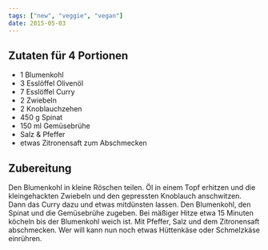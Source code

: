 ```yaml
---
tags: ["new", "veggie", "vegan"]
date: 2015-05-03
---
```


## Zutaten für 4 Portionen
- 1 Blumenkohl
- 3 Esslöffel Olivenöl
- 7 Esslöffel Curry
- 2 Zwiebeln
- 2 Knoblauchzehen
- 450 g Spinat
- 150 ml Gemüsebrühe
- Salz & Pfeffer
- etwas Zitronensaft zum Abschmecken

## Zubereitung
Den Blumenkohl in kleine Röschen teilen. Öl in einem Topf erhitzen und die kleingehackten Zwiebeln und den gepressten Knoblauch anschwitzen. Dann das Curry dazu und etwas mitdünsten lassen. Den Blumenkohl, den Spinat und die Gemüsebrühe zugeben. Bei mäßiger Hitze etwa 15 Minuten köcheln bis der Blumenkohl weich ist.
Mit Pfeffer, Salz und dem Zitronensaft abschmecken. Wer will kann nun noch etwas Hüttenkäse oder Schmelzkäse einrühren.

